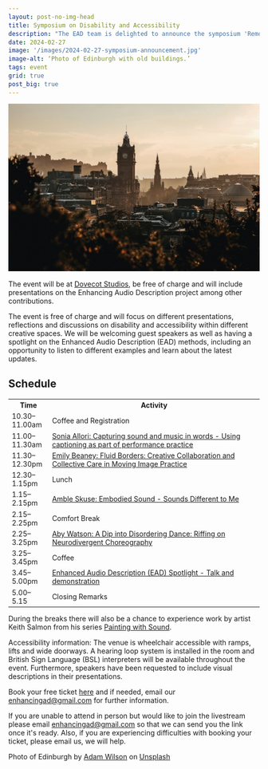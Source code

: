 ```yaml
---
layout: post-no-img-head
title: Symposium on Disability and Accessibility
description: "The EAD team is delighted to announce the symposium 'Removing barriers: disability and accessibility in the creative sector' taking place in Edinburgh on Saturday 18th May 2024."
date: 2024-02-27
image: '/images/2024-02-27-symposium-announcement.jpg'
image-alt: ‘Photo of Edinburgh with old buildings.’
tags: event
grid: true
post_big: true
---
```


![Photo of Edinburgh with old buildings.](/images/2024-02-27-symposium-announcement.jpg)

The event will be at [Dovecot Studios](https://dovecotstudios.com/), be free of charge and will include presentations on the Enhancing Audio Description project among other contributions. 

The event is free of charge and will focus on different presentations, reflections and discussions on disability and accessibility within different creative spaces. We will be welcoming guest speakers as well as having a spotlight on the Enhanced Audio Description (EAD) methods, including an opportunity to listen to different examples and learn about the latest updates.

## Schedule

<table style="width:100%">
  <tr>
    <th style="width:16%">Time</th>
    <th style="width:84%">Activity</th>
  </tr>
  <tr>
    <td>10.30–11.00am</td>
    <td>Coffee and Registration</td>
  </tr>
  <tr>
    <td>11.00–11.30am</td>
    <td><a href="symposium-speaker-sonia-allori">Sonia Allori: Capturing sound and music in words - Using captioning as part of performance practice</a></td>
  </tr>
  <tr>
    <td>11.30–12.30pm</td>
    <td><a href="symposium-speaker-emily-beaney">Emily Beaney: Fluid Borders: Creative Collaboration and Collective Care in Moving Image Practice</a></td>
  </tr>
  <tr>
    <td>12.30–1.15pm</td>
    <td>Lunch</td>
  </tr>
  <tr>
    <td>1.15–2.15pm</td>
    <td><a href="symposium-speaker-amble-skuse">Amble Skuse: Embodied Sound - Sounds Different to Me</a></td>
  </tr>
  <tr>
    <td>2.15–2.25pm</td>
    <td>Comfort Break</td>
  </tr>
  <tr>
    <td>2.25–3.25pm</td>
    <td><a href="symposium-speaker-aby-watson">Aby Watson: A Dip into Disordering Dance: Riffing on Neurodivergent Choreography</a></td>
  </tr>
  <tr>
    <td>3.25–3.45pm</td>
    <td>Coffee</td>
  </tr>
 <tr>
    <td>3.45–5.00pm</td>
    <td><a href="symposium-ead-presentation">Enhanced Audio Description (EAD) Spotlight - Talk and demonstration</a></td>
  </tr>
 <tr>
    <td>5.00–5.15</td>
    <td>Closing Remarks</td>
  </tr>
</table>

During the breaks there will also be a chance to experience work by artist Keith Salmon from his series [Painting with Sound](symposium-artist-painting-with-sound). 

Accessibility information: The venue is wheelchair accessible with ramps, lifts and wide doorways. A hearing loop system is installed in the room and British Sign Language (BSL) interpreters will be available throughout the event. Furthermore, speakers have been requested to include visual descriptions in their presentations.

Book your free ticket [here](https://tftv.ticketsolve.com/ticketbooth/shows/873658548) and if needed, email our enhancingad@gmail.com for further information. 

If you are unable to attend in person but would like to join the livestream please email <a href="mailto:enhancingad@gmail.com">enhancingad@gmail.com</a> so that we can send you the link once it's ready. Also, if you are experiencing difficulties with booking your ticket, please email us, we will help.

Photo of Edinburgh by <a href="https://unsplash.com/@fourcolourblack?utm_content=creditCopyText&utm_medium=referral&utm_source=unsplash">Adam Wilson</a> on <a href="https://unsplash.com/photos/calton-hill-edinburgh-united-kingdom-ktDODr-3tvY?utm_content=creditCopyText&utm_medium=referral&utm_source=unsplash">Unsplash</a>
  
